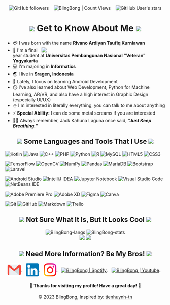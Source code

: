 <div align="center">
  <img alt="GitHub followers" src="https://img.shields.io/github/followers/BlingBong?style=social"> &nbsp;&nbsp;
  <img alt="BlingBong | Count Views" src="https://komarev.com/ghpvc/?username=BlingBong&label=Profile+Views&color=grey" /> &nbsp;&nbsp;
  <img alt="GitHub User's stars" src="https://img.shields.io/github/stars/BlingBong?style=social">
</div>
  
<div align="center">
  <h1>
    <img src="https://raw.githubusercontent.com/nixin72/nixin72/master/wave.gif" width="50"></img>
    Get to Know About Me
    <img src="https://raw.githubusercontent.com/nixin72/nixin72/master/wave.gif" width="50"></img>
  </h1>
</div>

- 💳 I was born with the name **Rivano Ardiyan Taufiq Kurniawan** <img src="https://pa1.narvii.com/6560/f020f649d2f3e80e723cfdd92f2538541ad05152_hq.gif" width="390" align="right"/>
- 🏫 I'm a final year student at **Universitas Pembangunan Nasional "Veteran" Yogyakarta**
- 💻 I'm majoring in **Informatics**
- 🌏 I live in **Sragen, Indonesia**
- 📱 Lately, I focus on learning Android Development
- ⏲️ I've also learned about Web Development, Python for Machine Learning, AR/VR, and also have a high interest in Graphic Design (especially UI/UX)
- ⛄ I'm interested in literally everything, you can talk to me about anything
- ⚡ **Special Ability:** I can do some metal screams if you are interested
- 🏄‍♂️ Always remember, Jack Kahuna Laguna once said, ***"Just Keep Breathing."***
  
<div align="center">
  <h2>
    <img src="https://media2.giphy.com/media/QssGEmpkyEOhBCb7e1/giphy.gif?cid=ecf05e47a0n3gi1bfqntqmob8g9aid1oyj2wr3ds3mg700bl&rid=giphy.gif" width="40">
    Some Languages and Tools That I Use
    <img src="https://media2.giphy.com/media/QssGEmpkyEOhBCb7e1/giphy.gif?cid=ecf05e47a0n3gi1bfqntqmob8g9aid1oyj2wr3ds3mg700bl&rid=giphy.gif" width="40">
  </h2>
</div>

![Kotlin](https://img.shields.io/badge/kotlin-%230095D5.svg?style=for-the-badge&logo=kotlin&logoColor=white) ![Java](https://img.shields.io/badge/java-%23ED8B00.svg?style=for-the-badge&logo=openjdk&logoColor=white) ![C++](https://img.shields.io/badge/c++-%2300599C.svg?style=for-the-badge&logo=c%2B%2B&logoColor=white) ![PHP](https://img.shields.io/badge/php-%23777BB4.svg?style=for-the-badge&logo=php&logoColor=white) ![Python](https://img.shields.io/badge/python-3670A0?style=for-the-badge&logo=python&logoColor=ffdd54) ![R](https://img.shields.io/badge/r-%23276DC3.svg?style=for-the-badge&logo=r&logoColor=white) ![MySQL](https://img.shields.io/badge/mysql-%2300f.svg?style=for-the-badge&logo=mysql&logoColor=white) ![HTML5](https://img.shields.io/badge/html5-%23E34F26.svg?style=for-the-badge&logo=html5&logoColor=white) ![CSS3](https://img.shields.io/badge/css3-%231572B6.svg?style=for-the-badge&logo=css3&logoColor=white)

![TensorFlow](https://img.shields.io/badge/TensorFlow-%23FF6F00.svg?style=for-the-badge&logo=TensorFlow&logoColor=white) ![OpenCV](https://img.shields.io/badge/opencv-%23white.svg?style=for-the-badge&logo=opencv&logoColor=white) ![NumPy](https://img.shields.io/badge/numpy-%23013243.svg?style=for-the-badge&logo=numpy&logoColor=white) ![Pandas](https://img.shields.io/badge/pandas-%23150458.svg?style=for-the-badge&logo=pandas&logoColor=white) ![MariaDB](https://img.shields.io/badge/MariaDB-003545?style=for-the-badge&logo=mariadb&logoColor=white) ![Bootstrap](https://img.shields.io/badge/bootstrap-%23563D7C.svg?style=for-the-badge&logo=bootstrap&logoColor=white) ![Laravel](https://img.shields.io/badge/laravel-%23FF2D20.svg?style=for-the-badge&logo=laravel&logoColor=white)

![Android Studio](https://img.shields.io/badge/Android%20Studio-3DDC84.svg?style=for-the-badge&logo=android-studio&logoColor=white) ![IntelliJ IDEA](https://img.shields.io/badge/IntelliJIDEA-000000.svg?style=for-the-badge&logo=intellij-idea&logoColor=white) ![Jupyter Notebook](https://img.shields.io/badge/jupyter-%23FA0F00.svg?style=for-the-badge&logo=jupyter&logoColor=white) ![Visual Studio Code](https://img.shields.io/badge/Visual%20Studio%20Code-0078d7.svg?style=for-the-badge&logo=visual-studio-code&logoColor=white) ![NetBeans IDE](https://img.shields.io/badge/NetBeansIDE-1B6AC6.svg?style=for-the-badge&logo=apache-netbeans-ide&logoColor=white)

![Adobe Premiere Pro](https://img.shields.io/badge/Adobe%20Premiere%20Pro-9999FF.svg?style=for-the-badge&logo=Adobe%20Premiere%20Pro&logoColor=white) ![Adobe XD](https://img.shields.io/badge/Adobe%20XD-470137?style=for-the-badge&logo=Adobe%20XD&logoColor=#FF61F6) ![Figma](https://img.shields.io/badge/figma-%23F24E1E.svg?style=for-the-badge&logo=figma&logoColor=white) ![Canva](https://img.shields.io/badge/Canva-%2300C4CC.svg?style=for-the-badge&logo=Canva&logoColor=white)

![Git](https://img.shields.io/badge/git-%23F05033.svg?style=for-the-badge&logo=git&logoColor=white) ![GitHub](https://img.shields.io/badge/github-%23121011.svg?style=for-the-badge&logo=github&logoColor=white) ![Markdown](https://img.shields.io/badge/markdown-%23000000.svg?style=for-the-badge&logo=markdown&logoColor=white) ![Trello](https://img.shields.io/badge/Trello-%23026AA7.svg?style=for-the-badge&logo=Trello&logoColor=white)
  
<div align="center">
  <h2>
    <img src="https://media0.giphy.com/media/cNZqrH5IzOG0xrlWks/giphy.gif?cid=ecf05e47map255q427en9uprqc1sb0unjq5k4fnqg5pmhhs4&rid=giphy.gif&ct=s" width="45">
    Not Sure What It Is, But It Looks Cool
    <img src="https://media0.giphy.com/media/cNZqrH5IzOG0xrlWks/giphy.gif?cid=ecf05e47map255q427en9uprqc1sb0unjq5k4fnqg5pmhhs4&rid=giphy.gif&ct=s" width="45">
  </h2>
</div>
    
<div align="center">
<img height="150em" src="https://github-readme-stats.vercel.app/api/top-langs/?username=BlingBong&layout=compact&show_icon=true&theme=algolia" alt="BlingBong-langs"/>
<img height="150em" src="https://github-readme-stats.vercel.app/api/?username=BlingBong&layout=compact&show_icon=true&theme=algolia" alt="BlingBong-stats"/>
</div>
<div align="center">
  <img src="http://github-readme-streak-stats.herokuapp.com?user=BlingBong&theme=algolia&background=0d1117&hide_border=true" />
  <img src="https://activity-graph.herokuapp.com/graph?username=BlingBong&theme=react-dark"/>
</div>

<div align="center">
  <h2>
    <img src='https://raw.githubusercontent.com/ShahriarShafin/ShahriarShafin/main/Assets/handshake.gif' width="80">
    Need More Information? Be My Bros! 
    <img src='https://raw.githubusercontent.com/ShahriarShafin/ShahriarShafin/main/Assets/handshake.gif' width="80">
  </h2>
</div>

<p align="center">
  <a href="mailto:rivano.atkn@gmail.com" >
    <img align="center" alt="BlingBong | Gmail" width="42px" src="https://github.com/SatYu26/SatYu26/blob/master/Assets/Gmail.svg" />
  </a> &nbsp;&nbsp;
  
  <a href="https://www.linkedin.com/in/rivanoatk/" target="_blank">
    <img align="center" alt="BlingBong | Linkedin" width="40px" src="https://github.com/SatYu26/SatYu26/blob/master/Assets/Linkedin.svg" />
  </a> &nbsp;&nbsp;
  
  <a href="https://www.instagram.com/qifnav/" target="_blank">
    <img align="center" alt="BlingBong | Instagram" width="40px" src="https://github.com/SatYu26/SatYu26/blob/master/Assets/Instagram.svg" />
  </a> &nbsp;&nbsp;
  
  <a href="https://open.spotify.com/user/vanfiqnoises?si=a9d711643ae24d9a" target="_blank">
    <img align="center" alt="BlingBong | Spotify" width="42px" src="http://icons.iconarchive.com/icons/blackvariant/button-ui-requests-2/1024/Spotify-icon.png" />
  </a> &nbsp;&nbsp;
  
  <a href="https://www.youtube.com/channel/UCZS7zcQi_KROpJM5_PTLsCA" target="_blank">
    <img align="center" alt="BlingBong | Youtube" width="48px" src="https://icon-library.com/images/youtube-video-icon-png/youtube-video-icon-png-29.jpg" />
  </a> &nbsp;&nbsp;
<p> 

<div align="center">
  <h4>💝 Thanks for visiting my profile! Have a great day! 💝</h4>
  &copy; 2023 BlingBong, Inspired by: <a href="https://github.com/tienhuynh-tn" target="_blank">tienhuynh-tn</a>
</div>
